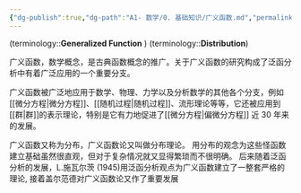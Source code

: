```yaml
---
{"dg-publish":true,"dg-path":"A1- 数学/0. 基础知识/广义函数.md","permalink":"/A1- 数学/0. 基础知识/广义函数/","dgPassFrontmatter":true,"noteIcon":"","created":"2024-05-21T15:20:28.189+08:00","updated":"2025-06-19T18:53:14.990+08:00"}
---
```


(terminology::**Generalized Function** )   (terminology::**Distribution**)

广义函数，数学概念，是古典函数概念的推广。关于广义函数的研究构成了泛函分析中有着广泛应用的一个重要分支。

广义函数被广泛地应用于数学、物理、力学以及分析数学的其他各个分支，例如[[微分方程\|微分方程]]、[[随机过程\|随机过程]]、流形理论等等，它还被应用到[[群\|群]]的表示理论，特别是它有力地促进了[[微分方程\|偏微分方程]] 近 30 年来的发展。

广义函数又称为分布，广义函数论又叫做分布理论。
用分布的观念为这些怪函数建立基础虽然很直观，但对于复杂情况就又显得繁琐而不很明确。
后来随着泛函分析的发展，L.施瓦尔茨 (1945)用泛函分析观点为广义函数建立了一整套严格的理论, 接着盖尔范德对广义函数论又作了重要发展



